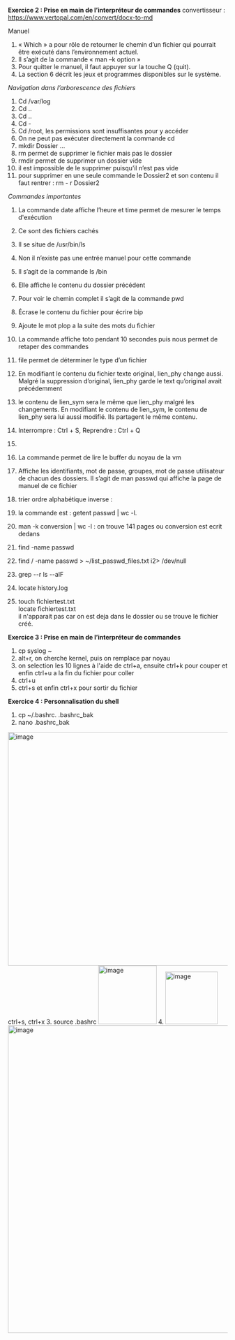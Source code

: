
**Exercice 2 : Prise en main de l’interpréteur de commandes** 
convertisseur : https://www.vertopal.com/en/convert/docx-to-md

Manuel
1.    « Which » a pour rôle de retourner le chemin d’un fichier qui pourrait être exécuté dans l’environnement actuel.
2.    Il s’agit de la commande « man –k option »
3.    Pour quitter le manuel, il faut appuyer sur la touche Q (quit).
4.    La section 6 décrit les jeux et programmes disponibles sur le système.
 
_Navigation dans l’arborescence des fichiers_
1.    Cd /var/log
2.    Cd ..
3.    Cd ..
4.    Cd -
5.  Cd /root, les permissions sont insuffisantes pour y accéder
6. On ne peut pas exécuter directement la commande cd
7.  mkdir Dossier …
8. rm permet de supprimer le fichier mais pas le dossier
9. rmdir permet de supprimer un dossier vide
10. il est impossible de le supprimer puisqu’il n’est pas vide
11. pour supprimer en une seule commande le Dossier2 et son contenu il faut rentrer : 
rm - r Dossier2

_Commandes importantes_
1.  La commande date affiche l’heure et time permet de mesurer le temps d'exécution
2. Ce sont des fichiers cachés
3. Il se situe de /usr/bin/ls
4. Non il n’existe pas une entrée manuel pour cette commande
5. Il s’agit de la commande ls /bin
6. Elle affiche le contenu du dossier précédent
7. Pour voir le chemin complet il s’agit de la commande pwd
8. Écrase le contenu du fichier pour écrire bip
9. Ajoute le mot plop a la suite des mots du fichier
10. La commande affiche toto pendant 10 secondes puis nous permet de retaper des commandes
11. file permet de déterminer le type d’un fichier
12. En modifiant le contenu du fichier texte original, lien_phy change aussi.
Malgré la suppression d’original, lien_phy garde le text qu’original avait précédemment
13. le contenu de lien_sym sera le même que lien_phy malgré les changements. En modifiant le contenu de lien_sym, le contenu de lien_phy sera lui aussi modifié. Ils partagent le même contenu.
14. Interrompre : Ctrl + S, 
      Reprendre : Ctrl + Q
15. 
 
 

16. La commande permet de lire le buffer du noyau de la vm
17. Affiche les identifiants, mot de passe, groupes, mot de passe utilisateur de chacun des dossiers. Il s’agit de man passwd qui affiche la page de manuel de ce fichier
18. trier ordre alphabétique inverse : 

19. la commande est : getent passwd | wc -l.
20. man -k conversion | wc -l : on trouve 141 pages ou conversion est ecrit dedans
21. find -name passwd
22. find / -name passwd > ~/list_passwd_files.txt i2> /dev/null
23. grep --r ls --alF
24. locate history.log
25. touch fichiertest.txt  
    locate fichiertest.txt  
    il n'apparait pas car on est deja dans le dossier ou se trouve le fichier créé.  

**Exercice 3 : Prise en main de l’interpréteur de commandes** 

1. cp syslog ~
2. alt+r, on cherche kernel, puis on remplace par noyau
3. on selection les 10 lignes à l'aide de ctrl+a, ensuite ctrl+k pour couper et enfin ctrl+u a la fin du fichier pour coller
4. ctrl+u
5. ctrl+s et enfin ctrl+x pour sortir du fichier

**Exercice 4 : Personnalisation du shell** 

1. cp ~/.bashrc. .bashrc_bak
2. nano .bashrc_bak
<img width="535" alt="image" src="https://user-images.githubusercontent.com/97438358/194752745-ba223823-c2ed-420b-93a1-9716e7ad0919.png">  
 ctrl+s, ctrl+x
3. source .bashrc  <img width="134" alt="image" src="https://user-images.githubusercontent.com/97438358/194752789-4c845bd1-0970-4e72-8a81-71b0b19baff6.png"> 
4.  <img width="120" alt="image" src="https://user-images.githubusercontent.com/97438358/194753236-b5fcb70c-68e9-485e-ac2d-59a0920e89fc.png">  
    <img width="705" alt="image" src="https://user-images.githubusercontent.com/97438358/194753250-2878c7a0-f276-4917-9fcf-eba1349b5599.png">

